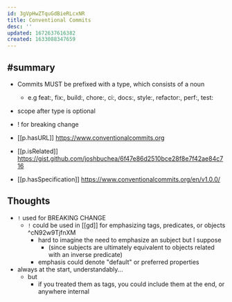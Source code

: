 ```yaml
---
id: 3gVpHwZTquGdBieRLcxNR
title: Conventional Commits
desc: ''
updated: 1672637616382
created: 1633088347659
---
```


## #summary

- Commits MUST be prefixed with a type, which consists of a noun
  - e.g feat:, fix:, build:, chore:, ci:, docs:, style:, refactor:, perf:, test:
- scope after type is optional
- ! for breaking change

- [[p.hasURL]] https://www.conventionalcommits.org 
- [[p.isRelated]] https://gist.github.com/joshbuchea/6f47e86d2510bce28f8e7f42ae84c716
- [[p.hasSpecification]] https://www.conventionalcommits.org/en/v1.0.0/

## Thoughts

- `!` used for BREAKING CHANGE
  - `!` could be used in [[gd]] for emphasizing tags, predicates, or objects  ^cN92w9TjfnXM
    - hard to imagine the need to emphasize an subject but I suppose 
      - (since subjects are ultimately equivalent to objects related with an inverse predicate)
    - emphasis could denote "default" or preferred properties
- always at the start, understandably... 
  - but
    - if you treated them as tags, you could include them at the end, or anywhere internal
